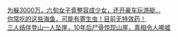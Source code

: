   
[为躲3000万，六旬女子竟整容成少女，还开豪车玩游艇…](http://www.dianyue.me/archives/057/3p8h0qtu3va4chwv/)  
[你常吃的这些海鱼，可能有寄生虫！目前无特效药！](http://www.dianyue.me/archives/022/70yhjhotshl8ebsy/)  
[三人结伴登山一人坠崖，10年后尸骨惊现山崖，真相令人唏嘘](http://www.dianyue.me/archives/022/8wqyhgxmjf80yp30/)